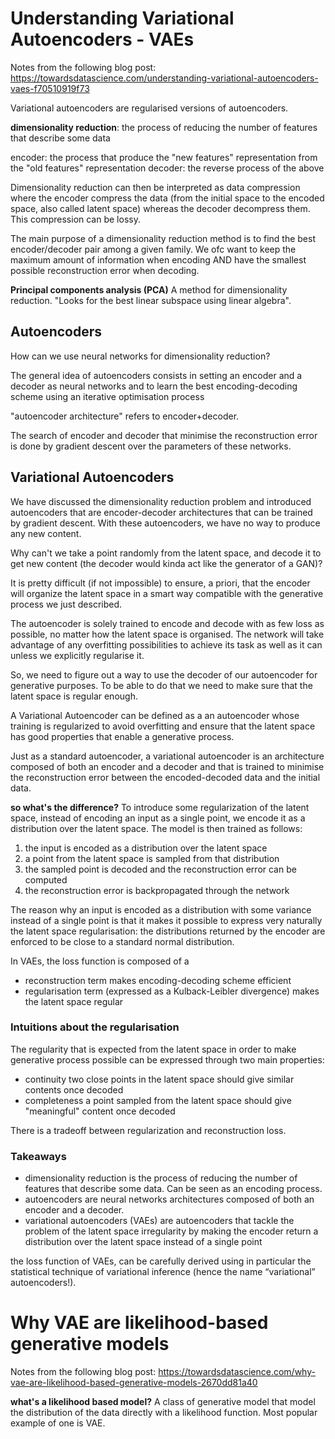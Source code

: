 # Understanding Variational Autoencoders - VAEs

Notes from the following blog post: https://towardsdatascience.com/understanding-variational-autoencoders-vaes-f70510919f73

Variational autoencoders are regularised versions of autoencoders.

**dimensionality reduction**: the process of reducing the number of features that describe some data

encoder: the process that produce the "new features" representation from the "old features" representation
decoder: the reverse process of the above

Dimensionality reduction can then be interpreted as data compression where the encoder compress the data (from the initial space to the encoded space, also called latent space) whereas the decoder decompress them. This compression can be lossy.

The main purpose of a dimensionality reduction method is to find the best encoder/decoder pair among a given family. We ofc want to keep the maximum amount of information when encoding AND have the smallest possible reconstruction error when decoding.

**Principal components analysis (PCA)**
A method for dimensionality reduction. "Looks for the best linear subspace using linear algebra".

## Autoencoders

How can we use neural networks for dimensionality reduction?

The general idea of autoencoders consists in setting an encoder and a decoder as neural networks and to learn the best encoding-decoding scheme using an iterative optimisation process

"autoencoder architecture" refers to encoder+decoder.

The search of encoder and decoder that minimise the reconstruction error is done by gradient descent over the parameters of these networks.

## Variational Autoencoders

We have discussed the dimensionality reduction problem and introduced autoencoders that are encoder-decoder architectures that can be trained by gradient descent. With these autoencoders, we have no way to produce any new content.

Why can't we take a point randomly from the latent space, and decode it to get new content (the decoder would kinda act like the generator of a GAN)?

It is pretty difficult (if not impossible) to ensure, a priori, that the encoder will organize the latent space in a smart way compatible with the generative process we just described.

The autoencoder is solely trained to encode and decode with as few loss as possible, no matter how the latent space is organised. The network will take advantage of any overfitting possibilities to achieve its task as well as it can unless we explicitly regularise it.

So, we need to figure out a way to use the decoder of our autoencoder for generative purposes. To be able to do that we need to make sure that the latent space is regular enough.

A Variational Autoencoder can be defined as a an autoencoder whose training is regularized to avoid overfitting and ensure that the latent space has good properties that enable a generative process.

Just as a standard autoencoder, a variational autoencoder is an architecture composed of both an encoder and a decoder and that is trained to minimise the reconstruction error between the encoded-decoded data and the initial data.

**so what's the difference?**
To introduce some regularization of the latent space, instead of encoding an input as a single point, we encode it as a distribution over the latent space. The model is then trained as follows:

1. the input is encoded as a distribution over the latent space
2. a point from the latent space is sampled from that distribution
3. the sampled point is decoded and the reconstruction error can be computed
4. the reconstruction error is backpropagated through the network

The reason why an input is encoded as a distribution with some variance instead of a single point is that it makes it possible to express very naturally the latent space regularisation: the distributions returned by the encoder are enforced to be close to a standard normal distribution.

In VAEs, the loss function is composed of a

- reconstruction term
  makes encoding-decoding scheme efficient
- regularisation term (expressed as a Kulback-Leibler divergence)
  makes the latent space regular

### Intuitions about the regularisation

The regularity that is expected from the latent space in order to make generative process possible can be expressed through two main properties:

- continuity
  two close points in the latent space should give similar contents once decoded
- completeness
  a point sampled from the latent space should give "meaningful" content once decoded

There is a tradeoff between regularization and reconstruction loss.

### Takeaways

- dimensionality reduction is the process of reducing the number of features that describe some data. Can be seen as an encoding process.
- autoencoders are neural networks architectures composed of both an encoder and a decoder.
- variational autoencoders (VAEs) are autoencoders that tackle the problem of the latent space irregularity by making the encoder return a distribution over the latent space instead of a single point

the loss function of VAEs, can be carefully derived using in particular the statistical technique of variational inference (hence the name “variational” autoencoders!).

# Why VAE are likelihood-based generative models

Notes from the following blog post: https://towardsdatascience.com/why-vae-are-likelihood-based-generative-models-2670dd81a40

**what's a likelihood based model?**
A class of generative model that model the distribution of the data directly with a likelihood function. Most popular example of one is VAE.
